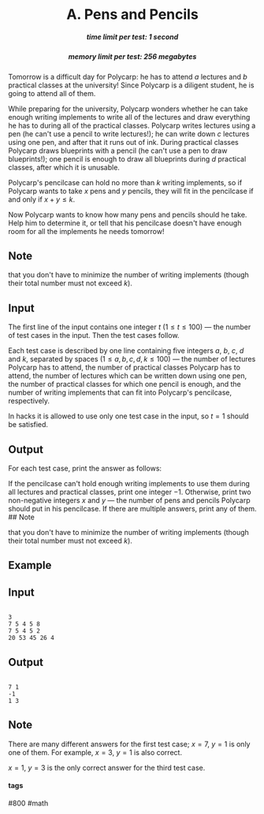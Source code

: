 <h1 style='text-align: center;'> A. Pens and Pencils</h1>

<h5 style='text-align: center;'>time limit per test: 1 second</h5>
<h5 style='text-align: center;'>memory limit per test: 256 megabytes</h5>

Tomorrow is a difficult day for Polycarp: he has to attend $a$ lectures and $b$ practical classes at the university! Since Polycarp is a diligent student, he is going to attend all of them.

While preparing for the university, Polycarp wonders whether he can take enough writing implements to write all of the lectures and draw everything he has to during all of the practical classes. Polycarp writes lectures using a pen (he can't use a pencil to write lectures!); he can write down $c$ lectures using one pen, and after that it runs out of ink. During practical classes Polycarp draws blueprints with a pencil (he can't use a pen to draw blueprints!); one pencil is enough to draw all blueprints during $d$ practical classes, after which it is unusable.

Polycarp's pencilcase can hold no more than $k$ writing implements, so if Polycarp wants to take $x$ pens and $y$ pencils, they will fit in the pencilcase if and only if $x + y \le k$.

Now Polycarp wants to know how many pens and pencils should he take. Help him to determine it, or tell that his pencilcase doesn't have enough room for all the implements he needs tomorrow!

## Note

 that you don't have to minimize the number of writing implements (though their total number must not exceed $k$).

## Input

The first line of the input contains one integer $t$ ($1 \le t \le 100$) — the number of test cases in the input. Then the test cases follow.

Each test case is described by one line containing five integers $a$, $b$, $c$, $d$ and $k$, separated by spaces ($1 \le a, b, c, d, k \le 100$) — the number of lectures Polycarp has to attend, the number of practical classes Polycarp has to attend, the number of lectures which can be written down using one pen, the number of practical classes for which one pencil is enough, and the number of writing implements that can fit into Polycarp's pencilcase, respectively.

In hacks it is allowed to use only one test case in the input, so $t = 1$ should be satisfied.

## Output

For each test case, print the answer as follows:

If the pencilcase can't hold enough writing implements to use them during all lectures and practical classes, print one integer $-1$. Otherwise, print two non-negative integers $x$ and $y$ — the number of pens and pencils Polycarp should put in his pencilcase. If there are multiple answers, print any of them. ## Note

 that you don't have to minimize the number of writing implements (though their total number must not exceed $k$).

## Example

## Input


```

3
7 5 4 5 8
7 5 4 5 2
20 53 45 26 4

```
## Output


```

7 1
-1
1 3

```
## Note

There are many different answers for the first test case; $x = 7$, $y = 1$ is only one of them. For example, $x = 3$, $y = 1$ is also correct.

$x = 1$, $y = 3$ is the only correct answer for the third test case.



#### tags 

#800 #math 